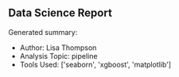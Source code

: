 ## Data Science Report

Generated summary:

- Author: Lisa Thompson
- Analysis Topic: pipeline
- Tools Used: ['seaborn', 'xgboost', 'matplotlib']
